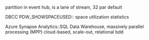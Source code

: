 partition in event hub, is a lane of stream, 32 par default

 DBCC PDW_SHOWSPACEUSED:: space utilization statistics 

 Azure Synapse Analytics::SQL Data Warehouse, massively parallel processing (MPP) cloud-based, scale-out, relational bdd